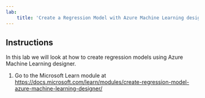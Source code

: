 ```yaml
---
lab:
    title: 'Create a Regression Model with Azure Machine Learning designer'
---
```


## Instructions
In this lab we will look at how to create regression models using Azure Machine Learning designer.

1.	Go to the Microsoft Learn module at https://docs.microsoft.com/learn/modules/create-regression-model-azure-machine-learning-designer/
